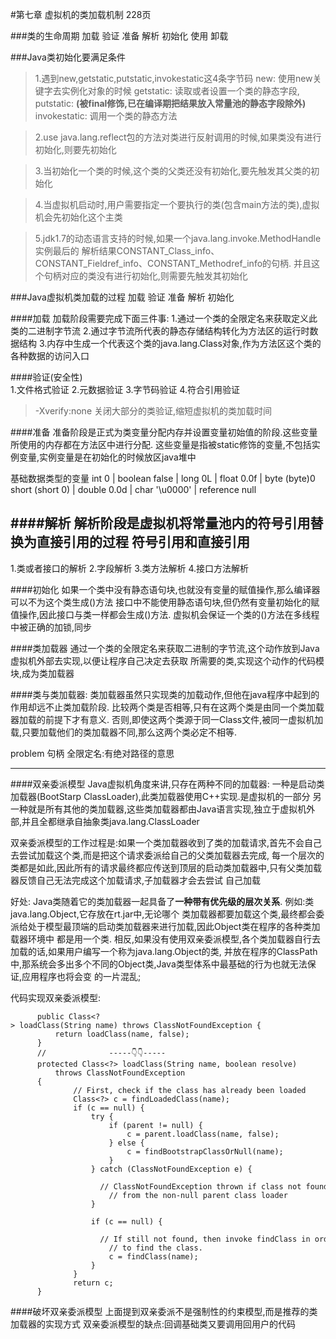 #第七章 虚拟机的类加载机制 228页

###类的生命周期
加载  验证  准备  解析  初始化 使用  卸载

###Java类初始化要满足条件
>1.遇到new,getstatic,putstatic,invokestatic这4条字节码
new: 使用new关键字去实例化对象的时候
getstatic: 读取或者设置一个类的静态字段,
putstatic: **(被final修饰,已在编译期把结果放入常量池的静态字段除外)**
invokestatic: 调用一个类的静态方法

>2.use java.lang.reflect包的方法对类进行反射调用的时候,如果类没有进行初始化,则要先初始化

>3.当初始化一个类的时候,这个类的父类还没有初始化,要先触发其父类的初始化

>4.当虚拟机启动时,用户需要指定一个要执行的类(包含main方法的类),虚拟机会先初始化这个主类

>5.jdk1.7的动态语言支持的时候,如果一个java.lang.invoke.MethodHandle实例最后的
解析结果CONSTANT_Class_info、CONSTANT_Fieldref_info、CONSTANT_Methodref_info的句柄.
并且这个句柄对应的类没有进行初始化,则需要先触发其初始化

###Java虚拟机类加载的过程
加载  验证  准备  解析  初始化

####加载
加载阶段需要完成下面三件事:
1.通过一个类的全限定名来获取定义此类的二进制字节流
2.通过字节流所代表的静态存储结构转化为方法区的运行时数据结构
3.内存中生成一个代表这个类的java.lang.Class对象,作为方法区这个类的各种数据的访问入口

####验证(安全性)  
1.文件格式验证
2.元数据验证
3.字节码验证
4.符合引用验证

>-Xverify:none 关闭大部分的类验证,缩短虚拟机的类加载时间

####准备
准备阶段是正式为类变量分配内存并设置变量初始值的阶段.这些变量所使用的内存都在方法区中进行分配.
这些变量是指被static修饰的变量,不包括实例变量,实例变量是在初始化的时候放区java堆中

基础数据类型的变量
  int    0       |  boolean false  | long    0L     |   float     0.0f   | byte  (byte)0
short (short 0)  |  double   0.0d  | char '\u0000'  | reference   null  

####解析
解析阶段是虚拟机将常量池内的符号引用替换为直接引用的过程
符号引用和直接引用
-------------------------------------------------------
1.类或者接口的解析
2.字段解析
3.类方法解析
4.接口方法解析


####初始化
如果一个类中没有静态语句块,也就没有变量的赋值操作,那么编译器可以不为这个类生成<clinit>()方法
接口中不能使用静态语句块,但仍然有变量初始化的赋值操作,因此接口与类一样都会生成<clinit>()方法.
虚拟机会保证一个类的<clinit>()方法在多线程中被正确的加锁,同步

####类加载器
通过一个类的全限定名来获取二进制的字节流,这个动作放到Java虚拟机外部去实现,以便让程序自己决定去获取
所需要的类,实现这个动作的代码模块,成为类加载器

####类与类加载器:
类加载器虽然只实现类的加载动作,但他在java程序中起到的作用却远不止类加载阶段.
比较两个类是否相等,只有在这两个类是由同一个类加载器加载的前提下才有意义.
否则,即使这两个类源于同一Class文件,被同一虚拟机加载,只要加载他们的类加载器不同,那么这两个类必定不相等.

problem
句柄
全限定名:有绝对路径的意思

------------------------------------------------------------------------------
####双亲委派模型
Java虚拟机角度来讲,只存在两种不同的加载器:
一种是启动类加载器(BootStarp ClassLoader),此类加载器使用C++实现.是虚拟机的一部分
另一种就是所有其他的类加载器,这些类加载器都由Java语言实现,独立于虚拟机外部,并且全都继承自抽象类java.lang.ClassLoader

双亲委派模型的工作过程是:如果一个类加载器收到了类的加载请求,首先不会自己去尝试加载这个类,而是把这个请求委派给自己的父类加载器去完成,
每一个层次的类都是如此,因此所有的请求最终都应传送到顶层的启动类加载器中,只有父类加载器反馈自己无法完成这个加载请求,子加载器才会去尝试
自己加载

好处:
Java类随着它的类加载器一起具备了**一种带有优先级的层次关系**. 例如:类java.lang.Object,它存放在rt.jar中,无论哪个
类加载器都要加载这个类,最终都会委派给处于模型最顶端的启动类加载器来进行加载,因此Object类在程序的各种类加载器环境中
都是用一个类. 相反,如果没有使用双亲委派模型,各个类加载器自行去加载的话,如果用户编写一个称为java.lang.Object的类,
并放在程序的ClassPath中,那系统会多出多个不同的Object类,Java类型体系中最基础的行为也就无法保证,应用程序也将会变
的一片混乱;

代码实现双亲委派模型:

```
      public Class<?> loadClass(String name) throws ClassNotFoundException {
          return loadClass(name, false);
      }
      //              -----👇👇-----
      protected Class<?> loadClass(String name, boolean resolve)
          throws ClassNotFoundException
      {
              // First, check if the class has already been loaded
              Class<?> c = findLoadedClass(name);
              if (c == null) {
                  try {
                      if (parent != null) {
                          c = parent.loadClass(name, false);
                      } else {
                          c = findBootstrapClassOrNull(name);
                      }
                  } catch (ClassNotFoundException e) {
                      // ClassNotFoundException thrown if class not found
                      // from the non-null parent class loader
                  }
   
                  if (c == null) {
                      // If still not found, then invoke findClass in order
                      // to find the class.
                      c = findClass(name);
                  }
              }
              return c;
      }

```

####破坏双亲委派模型
上面提到双亲委派不是强制性的约束模型,而是推荐的类加载器的实现方式
双亲委派模型的缺点:回调基础类又要调用回用户的代码






























